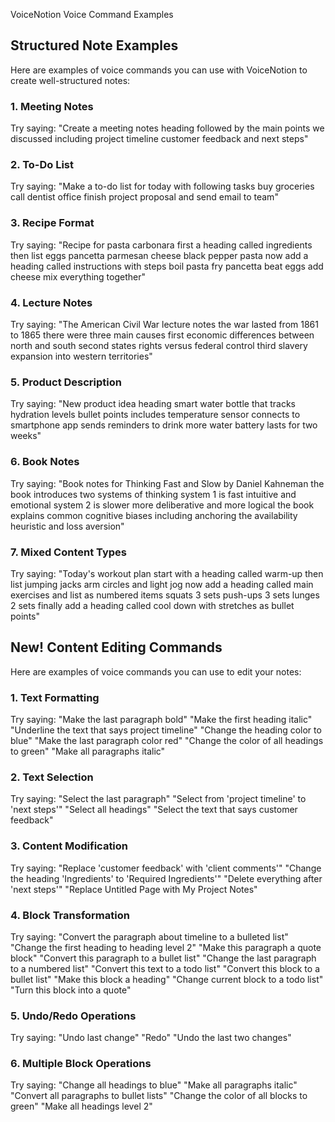 VoiceNotion Voice Command Examples

## Structured Note Examples

Here are examples of voice commands you can use with VoiceNotion to create well-structured notes:

### 1. Meeting Notes

Try saying:
"Create a meeting notes heading followed by the main points we discussed including project timeline customer feedback and next steps"

### 2. To-Do List

Try saying:
"Make a to-do list for today with following tasks buy groceries call dentist office finish project proposal and send email to team"

### 3. Recipe Format

Try saying:
"Recipe for pasta carbonara first a heading called ingredients then list eggs pancetta parmesan cheese black pepper pasta now add a heading called instructions with steps boil pasta fry pancetta beat eggs add cheese mix everything together"

### 4. Lecture Notes

Try saying:
"The American Civil War lecture notes the war lasted from 1861 to 1865 there were three main causes first economic differences between north and south second states rights versus federal control third slavery expansion into western territories"

### 5. Product Description

Try saying:
"New product idea heading smart water bottle that tracks hydration levels bullet points includes temperature sensor connects to smartphone app sends reminders to drink more water battery lasts for two weeks"

### 6. Book Notes

Try saying:
"Book notes for Thinking Fast and Slow by Daniel Kahneman the book introduces two systems of thinking system 1 is fast intuitive and emotional system 2 is slower more deliberative and more logical the book explains common cognitive biases including anchoring the availability heuristic and loss aversion"

### 7. Mixed Content Types

Try saying:
"Today's workout plan start with a heading called warm-up then list jumping jacks arm circles and light jog now add a heading called main exercises and list as numbered items squats 3 sets push-ups 3 sets lunges 2 sets finally add a heading called cool down with stretches as bullet points"

## New! Content Editing Commands

Here are examples of voice commands you can use to edit your notes:

### 1. Text Formatting

Try saying:
"Make the last paragraph bold"
"Make the first heading italic"
"Underline the text that says project timeline"
"Change the heading color to blue"
"Make the last paragraph color red"
"Change the color of all headings to green"
"Make all paragraphs italic"

### 2. Text Selection

Try saying:
"Select the last paragraph"
"Select from 'project timeline' to 'next steps'"
"Select all headings"
"Select the text that says customer feedback"

### 3. Content Modification

Try saying:
"Replace 'customer feedback' with 'client comments'"
"Change the heading 'Ingredients' to 'Required Ingredients'"
"Delete everything after 'next steps'"
"Replace Untitled Page with My Project Notes"

### 4. Block Transformation

Try saying:
"Convert the paragraph about timeline to a bulleted list"
"Change the first heading to heading level 2"
"Make this paragraph a quote block"
"Convert this paragraph to a bullet list"
"Change the last paragraph to a numbered list"
"Convert this text to a todo list"
"Convert this block to a bullet list"
"Make this block a heading"
"Change current block to a todo list"
"Turn this block into a quote"

### 5. Undo/Redo Operations

Try saying:
"Undo last change"
"Redo"
"Undo the last two changes"

### 6. Multiple Block Operations

Try saying:
"Change all headings to blue"
"Make all paragraphs italic"
"Convert all paragraphs to bullet lists"
"Change the color of all blocks to green"
"Make all headings level 2"
